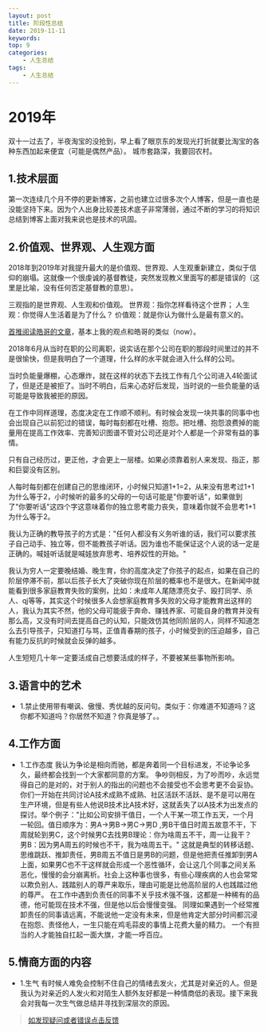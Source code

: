 ```yaml
---
layout: post
title: 阶段性总结
date: 2019-11-11
keywords:
top: 9
categories:
    - 人生总结
tags:
    - 人生总结
---
```

# 2019年
双十一过去了，半夜淘宝的没抢到，早上看了眼京东的发现光打折就要比淘宝的各种东西加起来便宜（可能是偶然产品）。
城市套路深，我要回农村。
## 1.技术层面
第一次连续几个月不停的更新博客，之前也建立过很多次个人博客，但是一直也是没能坚持下来。因为个人出身比较差技术底子非常薄弱，通过不断的学习的将知识总结到博客上面对我来说也是技术的巩固。

## 2.价值观、世界观、人生观方面
2018年到2019年对我提升最大的是价值观、世界观、人生观重新建立，类似于信仰的崩塌。这就像一个很虔诚的基督教徒，突然发现教义里面写的都是错误的（这里是比喻，没有任何否定基督教的意思）。

三观指的是世界观、人生观和价值观。
    世界观：指你怎样看待这个世界；
    人生观：你觉得人生活着是为了什么？
    价值观：就是你认为做什么是最有意义的。 ​​​

[首推阅读皓哥的文章](/2019-10-12-谈谈我的“三观”/)，基本上我的观点和皓哥的类似（now）。

2018年6月从当时在职的公司离职，说实话在那个公司在职的那段时间里过的并不是很愉快，但是我明白了一个道理，什么样的水平就会进入什么样的公司。

当时负能量爆棚，心态爆炸，就在这样的状态下去找工作有几个公司进入4轮面试了，但是还是被拒了。当时不明白，后来心态好后发现，当时说的一些负能量的话可能是导致我被拒的原因。

在工作中同样道理，态度决定在工作顺不顺利。有时候会发现一块共事的同事中也会出现自己以前犯过的错误，每时每刻都在吐槽、抱怨。把吐槽、抱怨浪费掉的能量用在提高工作效率、完善知识图谱不管对公司还是对个人都是一个非常有益的事情。

只有自己经历过，更正他，才会更上一层楼。如果必须靠着别人来发现、指正，那和巨婴没有区别。

人每时每刻都在创建自己的思维闭环，小时候只知道1+1=2，从来没有思考过1+1为什么等于2，小时候听的最多的父母的一句话可能是"你要听话"，如果做到了"你要听话"这四个字这意味着你的独立思考能力丧失，意味着你就不会思考1+1为什么等于2。

我认为正确的教导孩子的方式是："任何人都没有义务听谁的话，我们可以要求孩子自己动手、独立等，但不能教孩子听话。因为谁也不能保证这个人说的话一定是正确的。喊娃听话就是喊娃放弃思考、培养奴性的开始。"

我认为穷人一定要晚结婚、晚生育，你的高度决定了你孩子的起点，如果在自己的阶层停滞不前，那以后孩子长大了突破你现在阶层的概率也不是很大。在新闻中就能看到很多家庭教育失败的案例，比如：未成年人尾随漂亮女子、殴打同学、杀人、qj等等，其实这个时候很多人会想家庭教育多失败的父母才能教育出这样的人，我认为其实不然，他的父母可能疲于奔命、赚钱养家、可能自身的教育并没有那么高，又没有时间去提高自己的认知，只能效仿其他同阶层的人，同样不知道怎么去引导孩子，只知道打与骂，正值青春期的孩子，小时候受到的压迫越多，自己有能力反抗的时候就会反弹的越多。

人生短短几十年一定要活成自己想要活成的样子，不要被某些事物所影响。

## 3.语言中的艺术
- 1.禁止使用带有嘲讽、傲慢、秀优越的反问句。类似于：你难道不知道吗？这你都不知道吗？你居然不知道？你真是够了。。

## 4.工作方面
- 1.工作态度
我认为争论是相向而驰，都是奔着同一个目标进发，不论争论多久，最终都会找到一个大家都同意的方案。
争吵则相反，为了吵而吵，永远觉得自己的是对的，对于别人的指出的问题也不会接受也不会思考更不会妥协。你们一开始在共同讨论A技术成熟不成熟、社区活跃不活跃、是不是可以用在生产环境，但是有些人他说B技术比A技术好，这就丢失了以A技术为出发点的探讨。举个例子："比如公司安排干值日，一个人干某一项工作五天，一个月一轮回。值日顺序为：男A->男B->男C->男D ,男B干值日时周五故意不干，下周就轮到男C，这个时候男C去找男B理论：你为啥周五不干，周一让我干？ 男B：因为男A周五的时候也不干，我为啥周五干。" 这就是典型的转移话题、思维跳跃、推卸责任，男B周五不值日是男B的问题，但是他把责任推卸到男A上面，如果男C也不干这样就会形成一个恶性循环，会让这几个同事之间关系恶化，慢慢的会分崩离析。社会上这种事也很多，有些心理疾病的人也会常常以欺负别人、践踏别人的尊严来取乐，理由可能是比他高阶层的人也践踏过他的尊严。
在工作中遇到负责任的同事不关乎技术强不强，这都是一种稀有的品德，他可能现在技术不强，但是他以后会慢慢变强。
同理如果遇到一个经常推卸责任的同事请远离，不能说他一定没有未来，但是他肯定大部分时间都沉浸在抱怨、责怪他人，一生只能在鸡毛蒜皮的事情上花费大量的精力。
一个有担当的人才能独自扛起一面大旗，才能一呼百应。

## 5.情商方面的内容
- 1.生气
有时候人难免会控制不住自己的情绪去发火，尤其是对亲近的人。但是我认为对亲近的人发火和对陌生人额外友好都是一种情商低的表现。接下来我会对我每一次生气做总结并寻找到深层次的原因。

>[如发现疑问或者错误点击反馈](https://github.com/mattmengCooper/MattMeng_hexo/issues)
